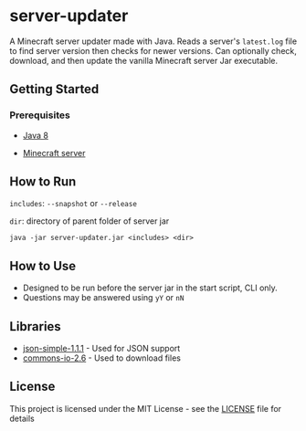 # server-updater
A Minecraft server updater made with Java. Reads a server's `latest.log` file to find server version then checks for newer versions. Can optionally check, download, and then update the vanilla Minecraft server Jar executable.

## Getting Started

### Prerequisites

* [Java 8](https://www.java.com/en/download/manual.jsp)

* [Minecraft server](https://www.minecraft.net/en-us/download/server)

## How to Run

`includes`: `--snapshot` or `--release`

`dir`: directory of parent folder of server jar

```batch
java -jar server-updater.jar <includes> <dir>
```
## How to Use
* Designed to be run before the server jar in the start script, CLI only.
* Questions may be answered using `yY` or `nN`

## Libraries

* [json-simple-1.1.1](https://code.google.com/archive/p/json-simple/downloads) - Used for JSON support
* [commons-io-2.6](http://commons.apache.org/proper/commons-io/download_io.cgi) - Used to download files

## License

This project is licensed under the MIT License - see the [LICENSE](LICENSE) file for details
